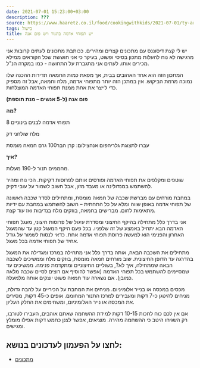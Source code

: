 ```yaml
---
date: 2021-07-01 15:23:00+03:00
description: ???
source: https://www.haaretz.co.il/food/cookingwithkids/2021-07-01/ty-article/0000017f-f8a4-d887-a7ff-f8e4b0f90000
tags: בישול
title: יש תפוחי אדמה בתנור ויש פום אנה
---
```


יש לי קצת דיסוננס עם מתכונים קצרים ומהירים. ככותבת מתכונים לעתים קרובות אני מרגישה לא נוח להעלות מתכון בסיסי ופשוט, בעיקר כי אני חוששת שכל הקוראים ממילא מכירים אותו. לעתים אני מתגברת על התחושה - כמו במקרה הנ"ל.

המתכון הזה הוא אחד האהובים בבית, אך מפאת כמות החמאה תדירות ההכנה שלו נמוכה מרמת הביקוש. אין במתכן הזה יותר מתפוחי אדמה, מלח וחמאה, אבל זה מספיק כדי לייצר את אחת ממנת תפוחי האדמה המוצלחות.

**פום אנה (ל-5 אנשים – מנת תוספת)**

**מה?** 

8 תפוחי אדמה לבנים בינוניים

מלח שולחני דק

 עברו לתצוגת גלריהפום אנהצילום: קרן הבר100 גרם חמאה מומסת

**איך?**

מחממים תנור ל-190 מעלות.

שוטפים ומקלפים את תפוחי האדמה ופורסים אותם לפרוסות דקיקות. הכי נוח ומהיר להשתמש במנדולינה או מעבד מזון, אבל חשוב לשמור על עובי דקיק.

במחבת מורחים עם מברשת שכבה של חמאה מומסת, ומתחילים לסדר שכבה ראשונה של תפוחי אדמה באופן שווה ומלא על כל התחתית – חשוב להשתמש במחבת עם ידיות מתאימות לחום. מברישים בחמאה, בוזקים מלח בנדיבות ואז עוד קצת.

אני בדרך כלל מתחילה בהיקף החיצוני ומסדרת עיגול של פרוסות חיצוני, מעגל תפוחי האדמה הבא יתחיל באמצע של זה שלפניו. בכל פעם היקף המעגל קטן עד שהמעגל האחרון והפנימי הוא למעשה פרוסת תפוחי אדמה אחת. כדאי לנסות לשמור על גודל אחיד של תפוחי אדמה בכל מעגל. 

מתחילים את השכבה הבאה, אותה בדרך כלל אני מתחילה במרכז ומגדילה את המעגל בהדרגה עד הדופן החיצונית. שוב מורחים חמאה מומסת, בוזקים מלח וממשיכים לשכבה הבאה שמתחילה, איך לא?, בשוליים החיצוניים ומתקדמת פנימה. ממשיכים עד שמסיימים להשתמש בכל תפוחי האדמה (אפשר להוסיף אם רוצים לסיים שכבה מלאה כמובן). אם נשארה עוד חמאה פשוט יוצקים אותה מלמעלה.

מכסים במכסה או בנייר אלומיניום. מניחים את המחבת על הכיריים על להבה גדולה, מניחים להיטגן כ-7 דקות ומעבירים למרכז התנור המחומם. אופים כ-45 דקות, מסירים את המכסה או נייר האלומיניום, ומשחימים את החלק העליון.

אם אין לכם כוח לחכות 10-15 דקות למידת ההשחמה שאתם אוהבים, העבירו לטורבו, רק השגיחו היטב כי ההשחמה מהירה. מוציאים, אפשר לצנן כחמש דקות אפילו מומלץ ומגישים.

לחצו על הפעמון לעדכונים בנושא:
------------------------------

* [מתכונים](/ty-tag/recipes-0000017f-da28-dea8-a77f-de6a4ba50000)